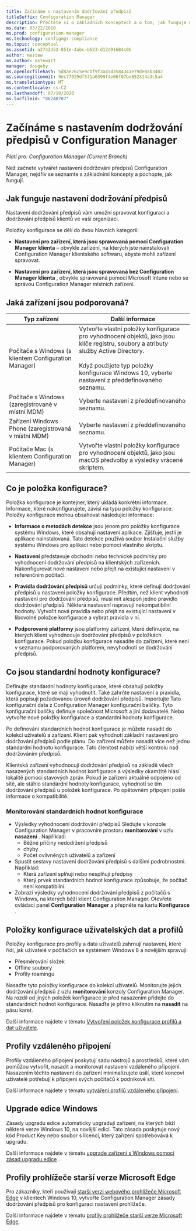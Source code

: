 ```yaml
---
title: Začínáme s nastavením dodržování předpisů
titleSuffix: Configuration Manager
description: Přečtěte si o základních konceptech a o tom, jak funguje nastavení dodržování předpisů
ms.date: 03/22/2018
ms.prod: configuration-manager
ms.technology: configmgr-compliance
ms.topic: conceptual
ms.assetid: a2742d52-851e-4abc-b623-d12d91684c0b
author: mestew
ms.author: mstewart
manager: dougeby
ms.openlocfilehash: 5d8ae26c5e9cbf9f3a45d3584341e79de8ab3402
ms.sourcegitcommit: 9ec77929df571a6399f4e06f07be852314a3c5a4
ms.translationtype: MT
ms.contentlocale: cs-CZ
ms.lasthandoff: 07/10/2020
ms.locfileid: "86240707"
---
```

# <a name="get-started-with-compliance-settings-in-configuration-manager"></a>Začínáme s nastavením dodržování předpisů v Configuration Manager

*Platí pro: Configuration Manager (Current Branch)*

Než začnete vytvářet nastavení dodržování předpisů Configuration Manager, nejdřív se seznamte s základními koncepty a pochopte, jak fungují.  



## <a name="how-compliance-settings-work"></a>Jak funguje nastavení dodržování předpisů  
Nastavení dodržování předpisů vám umožní spravovat konfiguraci a dodržování předpisů klientů ve vaší organizaci.  

Položky konfigurace se dělí do dvou hlavních kategorií:  

- **Nastavení pro zařízení, která jsou spravovaná pomocí Configuration Manager klienta** – obvykle zařízení, na kterých jste nainstalovali Configuration Manager klientského softwaru, abyste mohli zařízení spravovat.  

- **Nastavení pro zařízení, která jsou spravovaná bez Configuration Manager klienta** , obvykle spravovaná pomocí Microsoft Intune nebo se správou Configuration Manager místních zařízení.  



## <a name="what-devices-are-supported"></a>Jaká zařízení jsou podporovaná?  

| Typ zařízení | Další informace |  
|------------|----------------------|  
| Počítače s Windows (s klientem Configuration Manager) | Vytvořte vlastní položky konfigurace pro vyhodnocení objektů, jako jsou klíče registru, soubory a atributy služby Active Directory.<br /><br /> Když použijete typ položky konfigurace Windows 10, vyberte nastavení z předdefinovaného seznamu. |  
| Počítače s Windows (zaregistrované v místní MDM) | Vyberte nastavení z předdefinovaného seznamu. |  
| Zařízení Windows Phone (zaregistrovaná v místní MDM) | Vyberte nastavení z předdefinovaného seznamu. |  
| Počítače Mac (s klientem Configuration Manager) | Vytvořte vlastní položky konfigurace pro vyhodnocení objektů, jako jsou macOS předvolby a výsledky vrácené skriptem. |  



## <a name="what-is-a-configuration-item"></a>Co je položka konfigurace?  
Položka konfigurace je kontejner, který ukládá konkrétní informace. Informace, které nakonfigurujete, závisí na typu položky konfigurace. Položky konfigurace mohou obsahovat následující informace:

- **Informace o metodách detekce** jsou jenom pro položky konfigurace systému Windows, které obsahují nastavení aplikace. Zjišťuje, jestli je aplikace nainstalovaná. Tato detekce používá soubor Instalační služby systému Windows pro aplikaci nebo pomocí vlastního skriptu.  

- **Nastavení** představuje obchodní nebo technické podmínky pro vyhodnocení dodržování předpisů na klientských zařízeních. Nakonfigurovat nové nastavení nebo přejít na existující nastavení v referenčním počítači.  

- **Pravidla dodržování předpisů** určují podmínky, které definují dodržování předpisů u nastavení položky konfigurace. Předtím, než klient vyhodnotí nastavení pro dodržování předpisů, musí mít alespoň jedno pravidlo dodržování předpisů. Některá nastavení napravují nekompatibilní hodnoty. Vytvořit nová pravidla nebo přejít na existující nastavení v libovolné položce konfigurace a vybrat pravidla v ní.  

- **Podporované platformy** jsou platformy zařízení, které definujete, na kterých klient vyhodnocuje dodržování předpisů v položkách konfigurace. Pokud položku konfigurace nasadíte do zařízení, které není v seznamu podporovaných platforem, nevyhodnotí se dodržování předpisů.  



## <a name="what-is-a-configuration-baseline"></a>Co jsou standardní hodnoty konfigurace?  
Definujte standardní hodnoty konfigurace, které obsahují položky konfigurace, které se mají vyhodnotit. Také zahrňte nastavení a pravidla, která popisují požadovanou úroveň dodržování předpisů. Importujte Tato konfigurační data z Configuration Manager konfigurační balíčky. Tyto konfigurační balíčky definuje společnost Microsoft a jiní dodavatelé. Nebo vytvořte nové položky konfigurace a standardní hodnoty konfigurace.  

Po definování standardních hodnot konfigurace je můžete nasadit do kolekcí uživatelů a zařízení. Klient pak vyhodnotí základní nastavení pro dodržování předpisů podle plánu. Do zařízení můžete nasadit více než jednu standardní hodnotu konfigurace. Tato členitost nabízí větší kontrolu nad dodržováním předpisů. 

Klientská zařízení vyhodnocují dodržování předpisů na základě všech nasazených standardních hodnot konfigurace a výsledky okamžitě hlásí lokalitě pomocí stavových zpráv. Pokud je zařízení aktuálně odpojeno od sítě, ale stáhlo standardní hodnoty konfigurace, vyhodnotí se tím dodržování předpisů u položek konfigurace. Po opětovném připojení pošle informace o kompatibilitě.  

### <a name="monitoring-configuration-baselines"></a>Monitorování standardních hodnot konfigurace
- Výsledky vyhodnocení dodržování předpisů Sledujte v konzole Configuration Manager v pracovním prostoru **monitorování** v uzlu **nasazení** . Například:
  - Běžné příčiny nedodržení předpisů
  - chyby
  - Počet ovlivněných uživatelů a zařízení
- Spustit sestavy nastavení dodržování předpisů s dalšími podrobnostmi. Například:
  - Která zařízení splňují nebo nesplňují předpisy
  - Který prvek standardních hodnot konfigurace způsobuje, že počítač není kompatibilní.
- Zobrazí výsledky vyhodnocení dodržování předpisů z počítačů s Windows, na kterých běží klient Configuration Manager. Otevřete ovládací panel **Configuration Manager** a přepněte na kartu **Konfigurace** .  



## <a name="user-data-and-profiles-configuration-items"></a>Položky konfigurace uživatelských dat a profilů  
Položky konfigurace pro profily a data uživatelů zahrnují nastavení, které řídí, jak uživatelé v počítačích se systémem Windows 8 a novějším spravují:  
- Přesměrování složek
- Offline soubory
- Profily roamingu  

Nasaďte tyto položky konfigurace do kolekcí uživatelů. Monitorujte jejich dodržování předpisů z uzlu **monitorování** konzoly Configuration Manager. Na rozdíl od jiných položek konfigurace je před nasazením přidejte do standardních hodnot konfigurace. Nasaďte je přímo kliknutím na **nasadit** na pásu karet.  

Další informace najdete v tématu [Vytvoření položek konfigurace profilů a dat uživatele](../deploy-use/create-user-data-and-profiles-configuration-items.md).  



## <a name="remote-connection-profiles"></a>Profily vzdáleného připojení  
Profily vzdáleného připojení poskytují sadu nástrojů a prostředků, které vám pomůžou vytvořit, nasadit a monitorovat nastavení vzdáleného připojení. Nasazením těchto nastavení do zařízení minimalizujete úsilí, které koncoví uživatelé potřebují k připojení svých počítačů k podnikové síti.  

Další informace najdete v tématu [vytváření profilů vzdáleného připojení](../deploy-use/create-remote-connection-profiles.md).  



## <a name="windows-edition-upgrade"></a>Upgrade edice Windows
Zásady upgradu edice automaticky upgradují zařízení, na kterých běží některé verze Windows 10, na novější edici. Tato zásada poskytuje nový kód Product Key nebo soubor s licencí, který zařízení spotřebovává k upgradu.

Další informace najdete v tématu [upgrade zařízení s Windows pomocí zásad upgradu edice](../deploy-use/upgrade-windows-version.md) .

## <a name="microsoft-edge-legacy-browser-profiles"></a>Profily prohlížeče starší verze Microsoft Edge
<!-- 1357310 -->
Pro zákazníky, kteří používají [starší verzi webového prohlížeče Microsoft Edge](https://docs.microsoft.com/microsoft-edge/deploy/) v klientech Windows 10, vytvořte Configuration Manager zásady dodržování předpisů pro konfiguraci nastavení prohlížeče.

Další informace najdete v tématu [profily prohlížeče starší verze Microsoft Edge](../deploy-use/browser-profiles.md).
